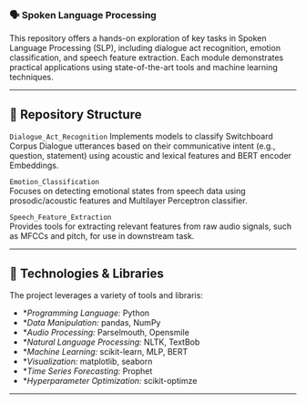 ### 🗣️ Spoken Language Processing
This repository offers a hands-on exploration of key tasks in Spoken Language Processing (SLP), including dialogue act recognition, emotion classification, and speech feature extraction. Each module demonstrates practical applications using state-of-the-art tools and machine learning techniques.

---

## 📂 Repository Structure

 `Dialogue_Act_Recognition`
  Implements models to classify Switchboard Corpus Dialogue utterances based on their communicative intent (e.g., question, statement) using acoustic and lexical features and BERT encoder Embeddings. 

  `Emotion_Classification`  
  Focuses on detecting emotional states from speech data using prosodic/acoustic features and Multilayer Perceptron classifier. 

  `Speech_Feature_Extraction`  
  Provides tools for extracting relevant features from raw audio signals, such as MFCCs and pitch, for use in downstream task. 

---

## 🧰 Technologies & Libraries

 The project leverages a variety of tools and libraris: 

- **Programming Language:*  Python
- **Data Manipulation:*  pandas, NumPy
- **Audio Processing:*  Parselmouth, Opensmile
- **Natural Language Processing:*  NLTK, TextBob
- **Machine Learning:*  scikit-learn, MLP, BERT
- **Visualization:*  matplotlib, seaborn
- **Time Series Forecasting:*  Prophet
- **Hyperparameter Optimization:*  scikit-optimze 
---
